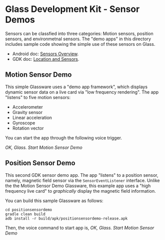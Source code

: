 Glass Development Kit - Sensor Demos
=======

Sensors can be classfied into three categories:
Motion sensors, position sensors, and environmetnal sensors.
The "demo apps" in this directory includes sample code 
showing the simple use of these sensors on Glass.

* Android doc: [Sensors Overview](http://developer.android.com/guide/topics/sensors/sensors_overview.html).
* GDK doc: [Location and Sensors](https://developers.google.com/glass/develop/gdk/location-sensors/index).




## Motion Sensor Demo

This simple Glassware uses a "demo app framework",
which displays dynamic sensor data on a live card via "low frequency rendering".
The app "listens" to five motion sensors:
* Accelerometer
* Gravity sensor
* Linear acceleration
* Gyroscope
* Rotation vector

You can start the app through the following voice trigger.

_OK, Glass._ _Start Motion Sensor Demo_



## Position Sensor Demo

This second GDK sensor demo app.
The app "listens" to a position sensor, namely, magnetic field sensor
via the `SensorEventListener` interface.
Unlike the the Motion Sensor Demo Glassware, this example app
uses a "high frequency live card" to _graphically_ display the magnetic field information.

You can build this sample Glassware as follows:

    cd positionsensordemo
    gradle clean build
    adb install -r build/apk/positionsensordemo-release.apk

Then, the voice command to start app is, 
_OK, Glass._ _Start Motion Sensor Demo_


